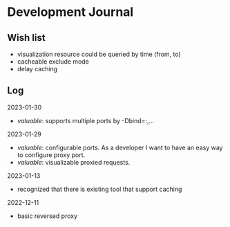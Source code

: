 # Development Journal

## Wish list

- visualization resource could be queried by time (from, to)
- cacheable exclude mode
- delay caching

## Log

2023-01-30
- *valuable*: supports multiple ports by -Dbind=<proxyPort>:<originPort>,...


2023-01-29
- *valuable*: configurable ports. As a developer I want to have an easy way to configure proxy port.
- *valuable*: visualizable proxied requests.

2023-01-13
- recognized that there is existing tool that support caching

2022-12-11
- basic reversed proxy